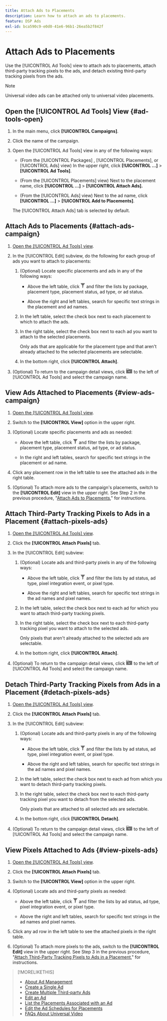 ```yaml
---
title: Attach Ads to Placements
description: Learn how to attach an ads to placements.
feature: DSP Ads
exl-id: bca590c9-e0d0-41e6-96b1-26ea5b2f842f
---
```

# Attach Ads to Placements

Use the [!UICONTROL Ad Tools] view to attach ads to placements, attach third-party tracking pixels to the ads, and detach existing third-party tracking pixels from the ads.

>[!NOTE]
>
>Universal video ads can be attached only to universal video placements.

## Open the [!UICONTROL Ad Tools] View {#ad-tools-open}

1. In the main menu, click **[!UICONTROL Campaigns]**.
     
1. Click the name of the campaign.

1. Open the [!UICONTROL Ad Tools] view in any of the following ways:

   * (From the [!UICONTROL Packages] , [!UICONTROL Placements], or [!UICONTROL Ads] view) In the upper right, click **[!UICONTROL ...]** > **[!UICONTROL Ad Tools]**.

   * (From the [!UICONTROL Placements] view) Next to the placement name, click **[!UICONTROL ...]** > **[!UICONTROL Attach Ads].**

   * (From the [!UICONTROL Ads] view) Next to the ad name, click  **[!UICONTROL ...]** > **[!UICONTROL Add to Placements]**.

   The [!UICONTROL Attach Ads] tab is selected by default.

## Attach Ads to Placements {#attach-ads-campaign}

1. [Open the [!UICONTROL Ad Tools] view](#ad-tools-open).

1. In the [!UICONTROL Edit] subview, do the following for each group of ads you want to attach to placements:

   1. (Optional) Locate specific placements and ads in any of the following ways:

      * Above the left table, click ![Filter](/help/dsp/assets/filter.png) and filter the lists by package, placement type, placement status, ad type, or ad status.
   
      * Above the right and left tables, search for specific text strings in the placement and ad names.
   
   1. In the left table, select the check box next to each placement to which to attach the ads.

   1. In the right table, select the check box next to each ad you want to attach to the selected placements.

      Only ads that are applicable for the placement type and that aren't already attached to the selected placements are selectable.

   1. In the bottom right, click **[!UICONTROL Attach]**.

1. (Optional) To return to the campaign detail views, click ![Return to folder](/help/dsp/assets/breadcrumb-return.png "Return to folder") to the left of [!UICONTROL Ad Tools] and select the campaign name.

## View Ads Attached to Placements {#view-ads-campaign}

<!-- should be a separate page, combined with "List the Placements Associated with an Ad" (although that pertains to a single ad only), or maybe just rename this topic -->

1. [Open the [!UICONTROL Ad Tools] view](#ad-tools-open).

1. Switch to the **[!UICONTROL View]** option in the upper right.

1. (Optional) Locate specific placements and ads as needed:

   * Above the left table, click ![Filter](/help/dsp/assets/filter.png) and filter the lists by package, placement type, placement status, ad type, or ad status.
   
   * In the right and left tables, search for specific text strings in the placement or ad name.

1. Click any placement row in the left table to see the attached ads in the right table.

1. (Optional) To attach more ads to the campaign's placements, switch to the **[!UICONTROL Edit]** view in the upper right. See Step 2 in the previous procedure, "[Attach Ads to Placements](#attach-ads-campaign)," for instructions.

## Attach Third-Party Tracking Pixels to Ads in a Placement {#attach-pixels-ads}
     
1. [Open the [!UICONTROL Ad Tools] view](#ad-tools-open).

1. Click the **[!UICONTROL Attach Pixels]** tab.

1. In the [!UICONTROL Edit] subview:

   1. (Optional) Locate ads and third-party pixels in any of the following ways:

      * Above the left table, click ![Filter](/help/dsp/assets/filter.png) and filter the lists by ad status, ad type, pixel integration event, or pixel type.
   
      * Above the right and left tables, search for specific text strings in the ad names and pixel names.
   
   1. In the left table, select the check box next to each ad for which you want to attach third-party tracking pixels.

   1. In the right table, select the check box next to each third-party tracking pixel you want to attach to the selected ads.

      Only pixels that aren't already attached to the selected ads are selectable.

   1. In the bottom right, click **[!UICONTROL Attach]**.

1. (Optional) To return to the campaign detail views, click ![Return to folder](/help/dsp/assets/breadcrumb-return.png "Return to folder") to the left of [!UICONTROL Ad Tools] and select the campaign name.
<!-- (Optional) On the [!UICONTROL Pixel] tab, specify any third-party tracking pixels you want to attach to the ad. -->

## Detach Third-Party Tracking Pixels from Ads in a Placement {#detach-pixels-ads}
     
1. [Open the [!UICONTROL Ad Tools] view](#ad-tools-open).

1. Click the **[!UICONTROL Attach Pixels]** tab.

1. In the [!UICONTROL Edit] subview:

   1. (Optional) Locate ads and third-party pixels in any of the following ways:

      * Above the left table, click ![Filter](/help/dsp/assets/filter.png) and filter the lists by ad status, ad type, pixel integration event, or pixel type.
   
      * Above the right and left tables, search for specific text strings in the ad names and pixel names.
   
   1. In the left table, select the check box next to each ad from which you want to detach third-party tracking pixels.

   1. In the right table, select the check box next to each third-party tracking pixel you want to detach from the selected ads.

      Only pixels that are attached to all selected ads are selectable.

   1. In the bottom right, click **[!UICONTROL Detach]**.

1. (Optional) To return to the campaign detail views, click ![Return to folder](/help/dsp/assets/breadcrumb-return.png "Return to folder") to the left of [!UICONTROL Ad Tools] and select the campaign name.

## View Pixels Attached to Ads {#view-pixels-ads}

1. [Open the [!UICONTROL Ad Tools] view](#ad-tools-open).

1. Click the **[!UICONTROL Attach Pixels]** tab.

1. Switch to the **[!UICONTROL View]** option in the upper right.

1. (Optional) Locate ads and third-party pixels as needed:

      * Above the left table, click ![Filter](/help/dsp/assets/filter.png) and filter the lists by ad status, ad type, pixel integration event, or pixel type.
   
      * Above the right and left tables, search for specific text strings in the ad names and pixel names.

1. Click any ad row in the left table to see the attached pixels in the right table.

1. (Optional) To attach more pixels to the ads, switch to the **[!UICONTROL Edit]** view in the upper right. See Step 3 in the previous procedure, "[Attach Third-Party Tracking Pixels to Ads in a Placement](#attach-pixels-ads)," for instructions.

>[!MORELIKETHIS]
>
>* [About Ad Management](ad-about.md)
>* [Create a Single Ad](ad-create.md)
>* [Create Multiple Third-party Ads](ad-create-multiple.md)
>* [Edit an Ad](ad-edit.md)
>* [List the Placements Associated with an Ad](ad-list-placements.md)
>* [Edit the Ad Schedules for Placements](/help/dsp/campaign-management/placements/placement-edit-ad-schedule.md)
>* [FAQs About Universal Video](/help/dsp/campaign-management/faq-universal-video.md)

